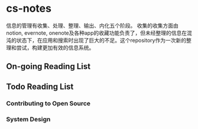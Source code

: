 # cs-notes

信息的管理有收集、处理、整理、输出、内化五个阶段。
收集的收集方面由notion, evernote, onenote及各种app的收藏功能负责了，但未经整理的信息在混沌的状态下，在应用和搜索时出现了巨大的不足。这个repository作为一次新的整理和尝试，构建更加有效的信息系统。

## On-going Reading List


## Todo Reading List

### Contributing to Open Source

### System Design